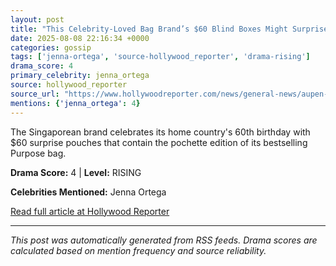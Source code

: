 ```yaml
---
layout: post
title: "This Celebrity-Loved Bag Brand’s $60 Blind Boxes Might Surprise You with Jenna Ortega’s $100K Croc Caryall"
date: 2025-08-08 22:16:34 +0000
categories: gossip
tags: ['jenna-ortega', 'source-hollywood_reporter', 'drama-rising']
drama_score: 4
primary_celebrity: jenna_ortega
source: hollywood_reporter
source_url: "https://www.hollywoodreporter.com/news/general-news/aupen-celebrity-bag-brand-rouxe-blind-boxes-rare-croc-handbag-1236340473/"
mentions: {'jenna_ortega': 4}
---
```


The Singaporean brand celebrates its home country's 60th birthday with $60 surprise pouches that contain the pochette edition of its bestselling Purpose bag.

**Drama Score:** 4 | **Level:** RISING

**Celebrities Mentioned:** Jenna Ortega

[Read full article at Hollywood Reporter](https://www.hollywoodreporter.com/news/general-news/aupen-celebrity-bag-brand-rouxe-blind-boxes-rare-croc-handbag-1236340473/)

---
*This post was automatically generated from RSS feeds. Drama scores are calculated based on mention frequency and source reliability.*
